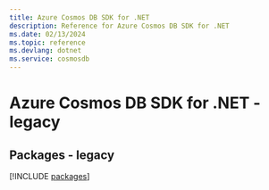 ```yaml
---
title: Azure Cosmos DB SDK for .NET
description: Reference for Azure Cosmos DB SDK for .NET
ms.date: 02/13/2024
ms.topic: reference
ms.devlang: dotnet
ms.service: cosmosdb
---
```

# Azure Cosmos DB SDK for .NET - legacy
## Packages - legacy
[!INCLUDE [packages](cosmos-db-index.md)]